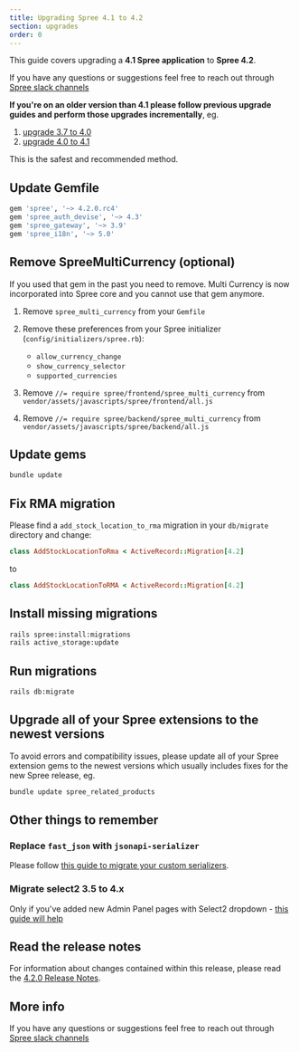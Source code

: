 ```yaml
---
title: Upgrading Spree 4.1 to 4.2
section: upgrades
order: 0
---
```


This guide covers upgrading a **4.1 Spree application** to **Spree 4.2**.

If you have any questions or suggestions feel free to reach out through [Spree slack channels](http://slack.spreecommerce.org/)

**If you're on an older version than 4.1 please follow previous upgrade guides and perform those upgrades incrementally**, eg.

1. [upgrade 3.7 to 4.0](/developer/upgrades/three-dot-seven-to-four-dot-oh.html)
2. [upgrade 4.0 to 4.1](/developer/upgrades/four-dot-oh-to-four-dot-one.html)

This is the safest and recommended method.

## Update Gemfile

```ruby
gem 'spree', '~> 4.2.0.rc4'
gem 'spree_auth_devise', '~> 4.3'
gem 'spree_gateway', '~> 3.9'
gem 'spree_i18n', '~> 5.0'
```

## Remove SpreeMultiCurrency (optional)

If you used that gem in the past you need to remove. Multi Currency is now incorporated into Spree core and you cannot use that gem anymore.

1. Remove `spree_multi_currency` from your `Gemfile`
2. Remove these preferences from your Spree initializer (`config/initializers/spree.rb`):

      * `allow_currency_change`
      * `show_currency_selector`
      * `supported_currencies`
3. Remove `//= require spree/frontend/spree_multi_currency` from `vendor/assets/javascripts/spree/frontend/all.js`
4. Remove `//= require spree/backend/spree_multi_currency` from `vendor/assets/javascripts/spree/backend/all.js`

## Update gems

```bash
bundle update
```

## Fix RMA migration

Please find a `add_stock_location_to_rma` migration in your `db/migrate` directory and change:

```ruby
class AddStockLocationToRma < ActiveRecord::Migration[4.2]
```

to

```ruby
class AddStockLocationToRMA < ActiveRecord::Migration[4.2]
```

## Install missing migrations

```bash
rails spree:install:migrations
rails active_storage:update
```

## Run migrations

```bash
rails db:migrate
```

## Upgrade all of your Spree extensions to the newest versions

To avoid errors and compatibility issues, please update all of your Spree extension gems to the newest versions which usually includes fixes for the new Spree release, eg.

```bash
bundle update spree_related_products
```

## Other things to remember

### Replace `fast_json` with `jsonapi-serializer`

Please follow [this guide to migrate your custom serializers](https://github.com/jsonapi-serializer/jsonapi-serializer#migrating-from-netflixfast_jsonapi).

### Migrate select2 3.5 to 4.x

Only if you've added new Admin Panel pages with Select2 dropdown - [this guide will help](https://select2.org/upgrading/migrating-from-35)

## Read the release notes

For information about changes contained within this release, please read the [4.2.0 Release Notes](https://guides.spreecommerce.org/release_notes/spree_4_2_0.html).

## More info

If you have any questions or suggestions feel free to reach out through [Spree slack channels](http://slack.spreecommerce.org/)
